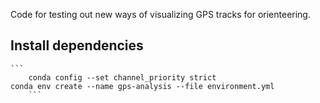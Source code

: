 Code for testing out new ways of visualizing GPS tracks for orienteering.

Install dependencies
--------------------

	```
        conda config --set channel_priority strict
	conda env create --name gps-analysis --file environment.yml
        ```




